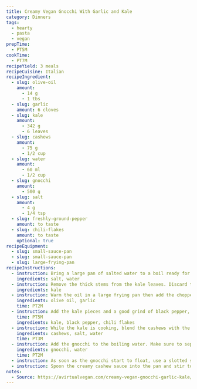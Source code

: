 ```yaml
---
title: Creamy Vegan Gnocchi With Garlic and Kale
category: Dinners
tags: 
  - hearty
  - pasta
  - vegan
prepTime:
  - PT5M
cookTime:
  - PT7M
recipeYield: 3 meals
recipeCuisine: Italian
recipeIngredient:
  - slug: olive-oil
    amount:
      - 14 g
      - 1 tbs
  - slug: garlic
    amount: 6 cloves
  - slug: kale
    amount:
      - 342 g
      - 6 leaves
  - slug: cashews
    amount:
      - 75 g
      - 1/2 cup
  - slug: water
    amount:
      - 60 ml
      - 1/2 cup
  - slug: gnocchi
    amount:
      - 500 g
  - slug: salt
    amount:
      - 4 g
      - 1/4 tsp
  - slug: freshly-ground-pepper
    amount: to taste
  - slug: chili-flakes
    amount: to taste
    optional: true
recipeEquipment:
  - slug: small-sauce-pan
  - slug: small-sauce-pan
  - slug: large-frying-pan
recipeInstructions:
  - instruction: Bring a large pan of salted water to a boil ready for cooking the gnocchi
    ingredients: salt, water
  - instruction: Remove the thick stems from the kale leaves. Discard the stems and chop the leafy parts into bite sized pieces.
    ingredients: kale
  - instruction: Warm the oil in a large frying pan then add the chopped garlic and cook over a medium heat, moving constantly.
    ingredients: olive oil, garlic
    time: PT2M
  - instruction: Add the kale pieces and a good grind of black pepper, then continue to sauté, stirring frequently. If you want a little bit of heat add a sprinkle of chili flakes at this stage.
    time: PT5M
    ingredients: kale, black pepper, chili flakes
  - instruction: While the kale is cooking, blend the cashews with the ¼ teaspoon salt and water until completely smooth. 
    ingredients: cashews, salt, water
    time: PT3M
  - instruction: Add the gnocchi to the boiling water. Make sure to separate each piece of gnocchi before adding it to the water. Often they get a little clumped together in the pack. Have a slotted spoon ready to fish them out when done.
    ingredients: gnocchi, water
    time: PT2M
  - instruction: As soon as the gnocchi start to float, use a slotted spoon to remove them (do not discard the water) and add the gnocchi into the pan with the kale and garlic. 
  - instruction: Spoon the creamy cashew sauce into the pan and stir to combine everything. Add a little of the water the gnocchi was cooking in to thin it out a little as needed and add more seasoning if desired. 
notes:
  - Source: https://avirtualvegan.com/creamy-vegan-gnocchi-garlic-kale/
---
```

